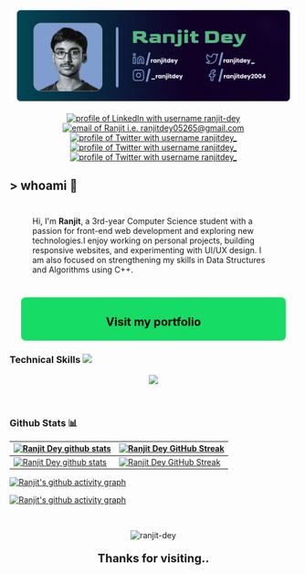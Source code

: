 <div align="center">
  <img alt="banner" src="githubbanner.png" style="margin: auto;">
</div>

<br>
<div align="center">
<a href="https://www.linkedin.com/in/ranjitdey/"><img src="https://img.shields.io/badge/LinkedIn-00A84C?style=for-the-badge&logo=linkedin&logoColor=ffffff" alt="profile of LinkedIn with username ranjit-dey" /></a>
<a href="mailto:ranjitdey05265@gmail.com"><img src="https://img.shields.io/badge/Gmail-00A84C?style=for-the-badge&logo=gmail&logoColor=ffffff" alt="email of Ranjit i.e.   ranjitdey05265@gmail.com" /></a> 
<a href="https://www.x.com/ranjitdey_"><img src="https://img.shields.io/badge/Twitter-00A84C?style=for-the-badge&logo=x&logoColor=ffffff" alt="profile of Twitter with username ranjitdey_" ></a>
<a href="https://www.instagram.com/_ranjitdey"><img src="https://img.shields.io/badge/Instagram-00A84C?style=for-the-badge&logo=instagram&logoColor=ffffff" alt="profile of Twitter with username ranjitdey_" ></a>
<a href="https://www.facebook.com/ranjitdey2004"><img src="https://img.shields.io/badge/Facebook-00A84C?style=for-the-badge&logo=facebook&logoColor=ffffff" alt="profile of Twitter with username ranjitdey_" ></a>
</div>

## <p>> whoami 👋</p>
<div style="display: flex; flex-direction: row; align-items:center; justify-content: center; margin: 20px">
<p style="width:100%; margin: 20px;">
Hi, I'm <b>Ranjit</b>, a 3rd-year Computer Science student with a passion for front-end web development and exploring new technologies.I enjoy working on personal projects, building responsive websites, and experimenting with UI/UX design. I am also focused on strengthening my skills in Data Structures and Algorithms using C++.
</p>

</div>
<div style="
    width: auto;
    padding: 10px 0 0 0;
    margin: 20px;
    display: flex; 
    align-items: center;
    justify-content: center; 
    text-align: center;
    font-size: 20px;
    font-weight: bold;
    border: 1px solid rgba(69, 235, 113, 0.573);
    border-radius: 8px;
    background: #16DB65;
"><p><a style="text-decoration:none; color: #000000;">Visit my portfolio</a></p></div>

### Technical Skills <img src='https://user-images.githubusercontent.com/74038190/206662607-d9e7591e-bbf9-42f9-9386-29efc927bc16.gif' width="20">

<p align="center">
  <a href="https://skillicons.dev">
    <img src="https://skillicons.dev/icons?i=git,c,cpp,figma,html,css,javascript,python,linux,tailwind" />
  </a>
</p>

 <br />

### Github Stats 📊

| [![Ranjit Dey github stats](https://github-readme-stats-mc4l.vercel.app/api?username=ranjit-dey&rank_icon=percentile&show_icons=true&theme=transparent&show=reviews&title_color=ffffff&icon_color=ffffff&text_color=16DB65&border_color=ffffff&border_radius=8)](https://github.com/ranjit-dey#gh-dark-mode-only) | [![Ranjit Dey GitHub Streak](https://github-readme-streak-stats.herokuapp.com/?user=ranjit-dey&background=transparent&ring=16DB65&border_color=ffffff&border_radius=8&currStreakLabel=ffffff&currStreakNum=16DB65&sideNums=ffffff&sideLabels=16DB65&dates=ffffff)](https://github.com/ranjit-dey#gh-dark-mode-only) |
| ------------------------------------------------------------------------------------------------------------------------------------------------------------------------------------------------------------------------------------------------------------------ | ------------------------------------------------------------------------------------------------------------------------------------------------------------------------------------------------------------------------------------------------ |
| [![Ranjit Dey github stats](https://github-readme-stats-mc4l.vercel.app/api?username=ranjit-dey&rank_icon=percentile&show_icons=true&theme=transparent&show=reviews&title_color=000000&icon_color=000000&text_color=16DB65&border_color=000000&border_radius=8)](https://github.com/ranjit-dey#gh-light-mode-only) | [![Ranjit Dey GitHub Streak](https://github-readme-streak-stats.herokuapp.com/?user=ranjit-dey&background=transparent&ring=16DB65&border=000000&border_radius=8&stroke=000000&currStreakLabel=000000&currStreakNum=16DB65&sideNums=000000&sideLabels=16DB65&dates=000000)](https://github.com/ranjitdey#gh-light-mode-only) |

[![Ranjit's github activity graph](https://github-readme-activity-graph.vercel.app/graph?username=ranjit-dey&bg_color=transparent&title_color=ffffff&theme=github-compact&hide_border=false#gh-dark-mode-only)](https://github.com/ranjit-dey#gh-dark-mode-only)

<!-- Light Mode -->

[![Ranjit's github activity graph](https://github-readme-activity-graph.vercel.app/graph?username=ranjit-dey&bg_color=transparent&title_color=000000&theme=github-compact&hide_border=false#gh-light-mode-only)](https://github.com/ranjit-dey#gh-light-mode-only)

<br>


<div align="center">
<p align="center"> <img src="https://komarev.com/ghpvc/?username=ranjit-dey&label=Profile%20views&color=16DB65&style=flat&width=50px" alt="ranjit-dey" /> </p>
<p style="font-weight: bold; font-size: 20px">Thanks for visiting..</p>
</div>
